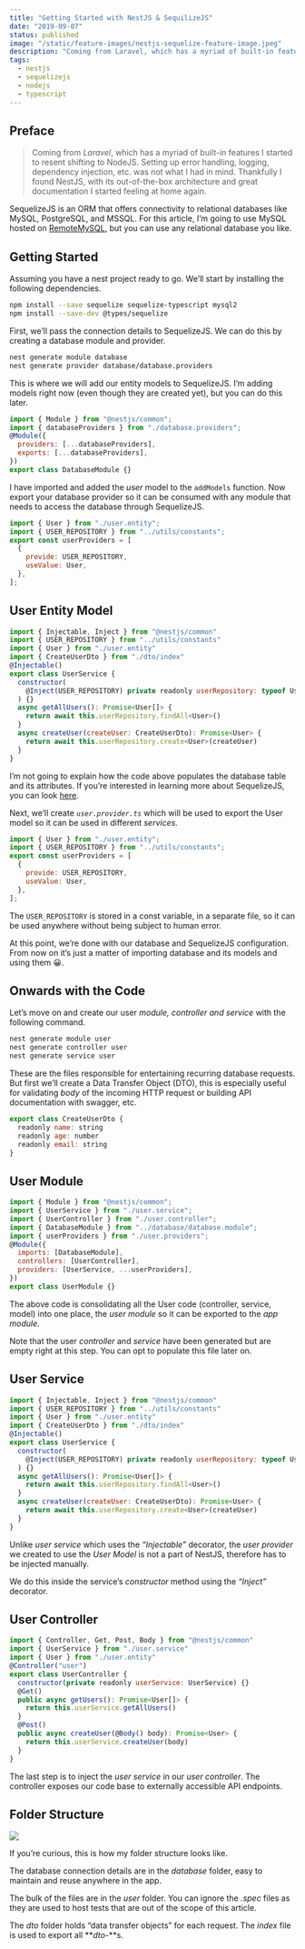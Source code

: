 ```yaml
---
title: "Getting Started with NestJS & SequilizeJS"
date: "2019-09-07"
status: published
image: "/static/feature-images/nestjs-sequelize-feature-image.jpeg"
description: "Coming from Laravel, which has a myriad of built-in features I started to resent shifting to NodeJS. Setting up error handling, logging, dependency injection, etc. was not what I had in mind. Thankfully I found NestJS, with its out-of-the-box architecture and great documentation I started feeling at home again."
tags:
  - nestjs
  - sequelizejs
  - nodejs
  - typescript
---
```


## Preface

> Coming from _Laravel_, which has a myriad of built-in features I started to resent shifting to NodeJS. Setting up error handling, logging, dependency injection, etc. was not what I had in mind. Thankfully I found NestJS, with its out-of-the-box architecture and great documentation I started feeling at home again.

SequelizeJS is an ORM that offers connectivity to relational databases like MySQL, PostgreSQL, and MSSQL. For this article, I’m going to use MySQL hosted on [RemoteMySQL](https://remotemysql.com/), but you can use any relational database you like.

## Getting Started

Assuming you have a nest project ready to go. We’ll start by installing the following dependencies.

```bash
npm install --save sequelize sequelize-typescript mysql2
npm install --save-dev @types/sequelize
```

First, we’ll pass the connection details to SequelizeJS. We can do this by creating a database module and provider.

```bash
nest generate module database
nest generate provider database/database.providers
```

This is where we will add our entity models to SequelizeJS. I’m adding models right now (even though they are created yet), but you can do this later.

```js
import { Module } from "@nestjs/common";
import { databaseProviders } from "./database.providers";
@Module({
  providers: [...databaseProviders],
  exports: [...databaseProviders],
})
export class DatabaseModule {}
```

I have imported and added the _user_ model to the `addModels` function. Now export your database provider so it can be consumed with any module that needs to access the database through SequelizeJS.

```js
import { User } from "./user.entity";
import { USER_REPOSITORY } from "../utils/constants";
export const userProviders = [
  {
    provide: USER_REPOSITORY,
    useValue: User,
  },
];
```

## **User Entity Model**

```js
import { Injectable, Inject } from "@nestjs/common"
import { USER_REPOSITORY } from "../utils/constants"
import { User } from "./user.entity"
import { CreateUserDto } from "./dto/index"
@Injectable()
export class UserService {
  constructor(
    @Inject(USER_REPOSITORY) private readonly userRepository: typeof User
  ) {}
  async getAllUsers(): Promise<User[]> {
    return await this.userRepository.findAll<User>()
  }
  async createUser(createUser: CreateUserDto): Promise<User> {
    return await this.userRepository.create<User>(createUser)
  }
}
```

I’m not going to explain how the code above populates the database table and its attributes. If you’re interested in learning more about SequelizeJS, you can look [here](http://docs.sequelizejs.com/).

Next, we’ll create _`user.provider.ts`_ which will be used to export the User model so it can be used in different _services_.

```js
import { User } from "./user.entity";
import { USER_REPOSITORY } from "../utils/constants";
export const userProviders = [
  {
    provide: USER_REPOSITORY,
    useValue: User,
  },
];
```

The `USER_REPOSITORY` is stored in a const variable, in a separate file, so it can be used anywhere without being subject to human error.

At this point, we’re done with our database and SequelizeJS configuration. From now on it’s just a matter of importing database and its models and using them 😀.

## Onwards with the Code

Let’s move on and create our user _module, controller and service_ with the following command.

```bash
nest generate module user
nest generate controller user
nest generate service user
```

These are the files responsible for entertaining recurring database requests. But first we’ll create a Data Transfer Object (DTO), this is especially useful for validating _body_ of the incoming HTTP request or building API documentation with swagger, etc.

```js
export class CreateUserDto {
  readonly name: string
  readonly age: number
  readonly email: string
}
```

## User Module

```js
import { Module } from "@nestjs/common";
import { UserService } from "./user.service";
import { UserController } from "./user.controller";
import { DatabaseModule } from "../database/database.module";
import { userProviders } from "./user.providers";
@Module({
  imports: [DatabaseModule],
  controllers: [UserController],
  providers: [UserService, ...userProviders],
})
export class UserModule {}
```

The above code is consolidating all the User code (controller, service, model) into one place, the _user module_ so it can be exported to the _app module_.

Note that the user _controller_ and _service_ have been generated but are empty right at this step. You can opt to populate this file later on.

## User Service

```js
import { Injectable, Inject } from "@nestjs/common"
import { USER_REPOSITORY } from "../utils/constants"
import { User } from "./user.entity"
import { CreateUserDto } from "./dto/index"
@Injectable()
export class UserService {
  constructor(
    @Inject(USER_REPOSITORY) private readonly userRepository: typeof User
  ) {}
  async getAllUsers(): Promise<User[]> {
    return await this.userRepository.findAll<User>()
  }
  async createUser(createUser: CreateUserDto): Promise<User> {
    return await this.userRepository.create<User>(createUser)
  }
}
```

Unlike _user service_ which uses the _“Injectable”_ decorator, the _user provider_ we created to use the _User Model_ is not a part of NestJS, therefore has to be injected manually.

We do this inside the service’s _constructor_ method using the _“Inject”_ decorator.

## User Controller

```js
import { Controller, Get, Post, Body } from "@nestjs/common"
import { UserService } from "./user.service"
import { User } from "./user.entity"
@Controller("user")
export class UserController {
  constructor(private readonly userService: UserService) {}
  @Get()
  public async getUsers(): Promise<User[]> {
    return this.userService.getAllUsers()
  }
  @Post()
  public async createUser(@Body() body): Promise<User> {
    return this.userService.createUser(body)
  }
}
```

The last step is to inject the _user service_ in our _user controller_. The controller exposes our code base to externally accessible API endpoints.

## Folder Structure

![](/static/post-images/getting-started-nestjs-sequelize/sequelize-db-folder-structure.png)

If you’re curious, this is how my folder structure looks like.

The database connection details are in the _database_ folder, easy to maintain and reuse anywhere in the app.

The bulk of the files are in the _user_ folder. You can ignore the _.spec_ files as they are used to host tests that are out of the scope of this article.

The _dto_ folder holds “data transfer objects” for each request. The _index_ file is used to export all **_dto-_**s.
